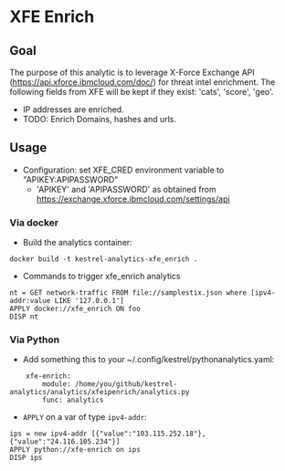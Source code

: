 # XFE Enrich

## Goal

The purpose of this analytic is to leverage X-Force Exchange API
(https://api.xforce.ibmcloud.com/doc/) for threat intel
enrichment. The following fields from XFE will be kept if they exist:
'cats', 'score', 'geo'.

- IP addresses are enriched.
- TODO: Enrich Domains, hashes and urls.

## Usage

- Configuration: set XFE_CRED environment variable to "APIKEY:APIPASSWORD"
  - 'APIKEY' and 'APIPASSWORD' as obtained from https://exchange.xforce.ibmcloud.com/settings/api

### Via docker

- Build the analytics container:
```
docker build -t kestrel-analytics-xfe_enrich .
```

- Commands to trigger xfe_enrich analytics
```
nt = GET network-traffic FROM file://samplestix.json where [ipv4-addr:value LIKE '127.0.0.1']
APPLY docker://xfe_enrich ON foo
DISP nt
```

### Via Python

- Add something this to your ~/.config/kestrel/pythonanalytics.yaml:
```
    xfe-enrich:
        module: /home/you/github/kestrel-analytics/analytics/xfeipenrich/analytics.py
        func: analytics
```

- `APPLY` on a var of type `ipv4-addr`:
```
ips = new ipv4-addr [{"value":"103.115.252.18"}, {"value":"24.116.105.234"}]
APPLY python://xfe-enrich on ips
DISP ips
```

